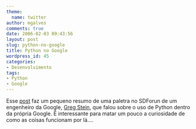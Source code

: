 ```yaml
---
theme:
  name: twitter
author: mgalves
comments: true
date: 2006-02-03 09:43:56
layout: post
slug: python-no-google
title: Python no Google
wordpress_id: 45
categories:
- Desenvolvimento
tags:
- Python
- Google
---
```


Esse [post](http://panela.blog-city.com/python_at_google_greg_stein__sdforum.htm) faz um pequeno resumo de uma paletra no SDForun de um engenheiro da Google, [Greg Stein](http://www.lyra.org/greg/), que falou sobre o uso de Python dentro da própria Google. É interessante para matar um pouco a curiosidade de como as coisas funcionam por lá....
